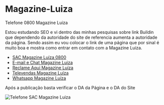 # Magazine-Luiza
Telefone 0800 Magazine Luiza

Estou estudando SEO e vi dentro das minhas pesquisas sobre link Buildin que dependendo da autoridade do site de referencia aumenta a autoridade da página.
Sendo assim eu vou colocar o link de uma página que por sinal é muito boa e mostra como entrar em contato com a Magazine Luiza.

* [SAC Magazine Luíza 0800](https://webao.info/sac-magazine-luiza/#sac_magazine_luiza)
* [E-mail e Chat Magazine Luiza](https://webao.info/sac-magazine-luiza/#email_chat_magazine_luiza)
* [Reclame Aqui Magazine Luíza](https://webao.info/sac-magazine-luiza/#reclame_aqui_magazine_luiza)
* [Televendas Magazine Luíza](https://webao.info/sac-magazine-luiza/#televendas)
* [Whatsapp Magazine Luíza](https://webao.info/sac-magazine-luiza/#watsapp)

Após a publicação basta verificar o DA da Página e o DA do Site

![Telefone SAC Magazine Luiza](http://webao.info/wp-content/uploads/2020/09/Telefone-Magazine-Luiza.png)
